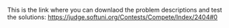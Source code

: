 This is the link where you can downlaod the problem descriptions and test the solutions:
https://judge.softuni.org/Contests/Compete/Index/2404#0
